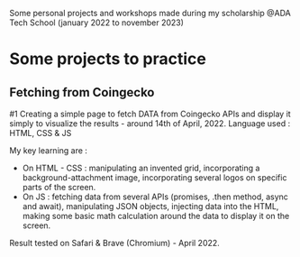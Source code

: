 Some personal projects and workshops made during my scholarship @ADA Tech School (january 2022 to november 2023)

# Some projects to practice

## Fetching from Coingecko 
#1 Creating a simple page to fetch DATA from Coingecko APIs and display it simply to visualize the results - around 14th of April, 2022.
Language used : HTML, CSS & JS

My key learning are : 
- On HTML - CSS : manipulating an invented grid, incorporating a background-attachment image, incorporating several logos on specific parts of the screen.
- On JS : fetching data from several APIs (promises, .then method, async and await), manipulating JSON objects, injecting data into the HTML, making some basic math calculation around the data to display it on the screen.

Result tested on Safari & Brave (Chromium) - April 2022.

